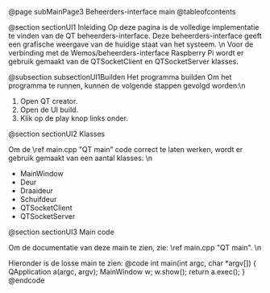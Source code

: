 @page subMainPage3 Beheerders-interface main
@tableofcontents

@section sectionUI1 Inleiding
Op deze pagina is de volledige implementatie te vinden van de QT beheerders-interface. Deze beheerders-interface geeft een grafische weergave van de huidige staat van het systeem. \n
Voor de verbinding met de Wemos/beheerders-interface Raspberry Pi wordt er gebruik gemaakt van de QTSocketClient en QTSocketServer klasses.

@subsection subsectionUI1Builden Het programma builden
Om het programma te runnen, kunnen de volgende stappen gevolgd worden:\n
1. Open QT creator.
2. Open de UI build.
3. Klik op de play knop links onder.

@section sectionUI2 Klasses

Om de \ref main.cpp "QT main" code correct te laten werken, wordt er gebruik gemaakt van een aantal klasses: \n
- MainWindow
- Deur
- Draaideur
- Schuifdeur
- QTSocketClient
- QTSocketServer

@section sectionUI3 Main code

Om de documentatie van deze main te zien, zie: \ref main.cpp "QT main". \n

Hieronder is de losse main te zien:
@code
int main(int argc, char *argv[])
{
    QApplication a(argc, argv);
    MainWindow w;
    w.show();
    return a.exec();
}
@endcode